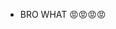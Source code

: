 - BRO WHAT 😡😡😡😡


<!---
newrq/newrq is a ✨ special ✨ repository because its `README.md` (this file) appears on your GitHub profile.
You can click the Preview link to take a look at your changes.
--->
